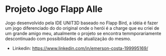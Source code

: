 # Projeto Jogo Flapp Alle
Jogo desenvolvido pela IDE UNIT3D baseado no Flapp Bird, a idéia é fazer um jogo diferenciado do do original 
onde o herói é a charge que eu criei de um grande amigo meu, atualmente o projeto se encontra temmporariamente
descontinuado com possibilidades de atualização do mesmo. 

* Linkedin: https://www.linkedin.com/in/emerson-costa-199995169/
